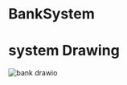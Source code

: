 # BankSystem
# system Drawing
![bank drawio](https://github.com/SanjanaAyshi/BankSystem/assets/67552924/f2f87b6a-dcf7-4035-9971-c95c6db2bd89)
